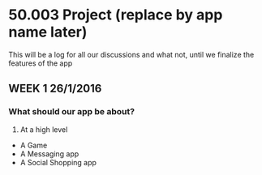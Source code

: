 # 50.003 Project (replace by app name later)

This will be a log for all our discussions and what not, until we finalize the features of the app

## WEEK 1 26/1/2016

### What should our app be about?
1. At a high level
  * A Game
  * A Messaging app
  * A Social Shopping app
